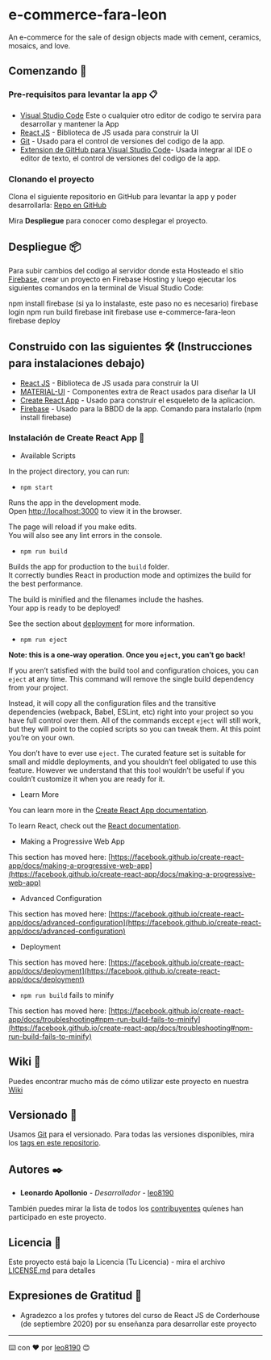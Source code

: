 # e-commerce-fara-leon

An e-commerce for the sale of design objects made with cement, ceramics, mosaics, and love.

## Comenzando 🚀
### Pre-requisitos para levantar la app 📋

* [Visual Studio Code](https://code.visualstudio.com/) Este o cualquier otro editor de codigo te servira para desarrollar y mantener la App
* [React JS](https://es.reactjs.org/) - Biblioteca de JS usada para construir la UI
* [Git](https://git-scm.com/downloads) - Usado para el control de versiones del codigo de la app.
* [Extension de GitHub para Visual Studio Code]()- Usada integrar al IDE o editor de texto, el control de versiones del codigo de la app.

### Clonando el proyecto

Clona el siguiente repositorio en GitHub para levantar la app y poder desarrollarla:
[Repo en GitHub](c/leo8190/e-commerce-fara-leon)

Mira **Despliegue** para conocer como desplegar el proyecto.

## Despliegue 📦

Para subir cambios del codigo al servidor donde esta Hosteado el sitio [Firebase](https://e-commerce-fara-leon.web.app/), crear un proyecto en Firebase Hosting y luego ejecutar los siguientes comandos en la terminal de Visual Studio Code:

npm install firebase (si ya lo instalaste, este paso no es necesario)
firebase login
npm run build
firebase init
firebase use e-commerce-fara-leon
firebase deploy

## Construido con las siguientes 🛠️ (Instrucciones para instalaciones debajo)

* [React JS](https://es.reactjs.org/) - Biblioteca de JS usada para construir la UI
* [MATERIAL-UI](https://material-ui.com) - Componentes extra de React usados para diseñar la UI
* [Create React App](https://github.com/facebook/create-react-app) - Usado para construir el esqueleto de la aplicacion.    
* [Firebase](https://firebase.google.com/) - Usado para la BBDD de la app. Comando para instalarlo (npm install firebase)    

### Instalación de Create React App 🔧
* Available Scripts

In the project directory, you can run:

* `npm start`

Runs the app in the development mode.\
Open [http://localhost:3000](http://localhost:3000) to view it in the browser.

The page will reload if you make edits.\
You will also see any lint errors in the console.

* `npm run build`

Builds the app for production to the `build` folder.\
It correctly bundles React in production mode and optimizes the build for the best performance.

The build is minified and the filenames include the hashes.\
Your app is ready to be deployed!

See the section about [deployment](https://facebook.github.io/create-react-app/docs/deployment) for more information.

* `npm run eject`

**Note: this is a one-way operation. Once you `eject`, you can’t go back!**

If you aren’t satisfied with the build tool and configuration choices, you can `eject` at any time. This command will remove the single build dependency from your project.

Instead, it will copy all the configuration files and the transitive dependencies (webpack, Babel, ESLint, etc) right into your project so you have full control over them. All of the commands except `eject` will still work, but they will point to the copied scripts so you can tweak them. At this point you’re on your own.

You don’t have to ever use `eject`. The curated feature set is suitable for small and middle deployments, and you shouldn’t feel obligated to use this feature. However we understand that this tool wouldn’t be useful if you couldn’t customize it when you are ready for it.

* Learn More

You can learn more in the [Create React App documentation](https://facebook.github.io/create-react-app/docs/getting-started).

To learn React, check out the [React documentation](https://reactjs.org/).

* Making a Progressive Web App

This section has moved here: [https://facebook.github.io/create-react-app/docs/making-a-progressive-web-app](https://facebook.github.io/create-react-app/docs/making-a-progressive-web-app)

* Advanced Configuration

This section has moved here: [https://facebook.github.io/create-react-app/docs/advanced-configuration](https://facebook.github.io/create-react-app/docs/advanced-configuration)

* Deployment

This section has moved here: [https://facebook.github.io/create-react-app/docs/deployment](https://facebook.github.io/create-react-app/docs/deployment)

* `npm run build` fails to minify

This section has moved here: [https://facebook.github.io/create-react-app/docs/troubleshooting#npm-run-build-fails-to-minify](https://facebook.github.io/create-react-app/docs/troubleshooting#npm-run-build-fails-to-minify)

## Wiki 📖

Puedes encontrar mucho más de cómo utilizar este proyecto en nuestra [Wiki](https://github.com/leo8190/e-commerce-fara-leon/wiki)

## Versionado 📌

Usamos [Git](http://github.com/) para el versionado. Para todas las versiones disponibles, mira los [tags en este repositorio](https://github.com/leo8190/e-commerce-fara-leon/tags).

## Autores ✒️

* **Leonardo Apollonio** - *Desarrollador* - [leo8190](https://github.com/leo8190)

También puedes mirar la lista de todos los [contribuyentes](https://github.com/leo8190/e-commerce-fara-leon/contributors) quíenes han participado en este proyecto. 

## Licencia 📄

Este proyecto está bajo la Licencia (Tu Licencia) - mira el archivo [LICENSE.md](LICENSE.md) para detalles

## Expresiones de Gratitud 🎁

* Agradezco a los profes y tutores del curso de React JS de Corderhouse (de septiembre 2020) por su enseñanza para desarrollar este proyecto

---
⌨️ con ❤️ por [leo8190](https://github.com/leo8190/) 😊
